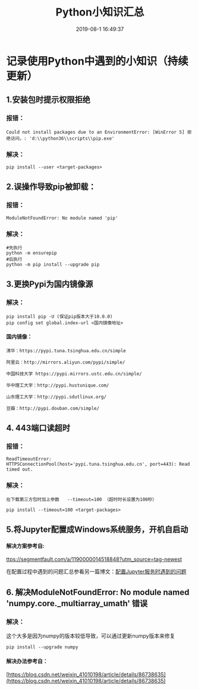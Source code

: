 ﻿---
title: Python小知识汇总
date: 2019-08-1 16:49:37
tags: [Python,小知识]
categories: 大数据与网络安全
---

# 记录使用Python中遇到的小知识（持续更新）

## 1.安装包时提示权限拒绝
### 报错：

```
Could not install packages due to an EnvironmentError: [WinError 5] 拒绝访问。: 'd:\\python36\\scripts\\pip.exe'
```
### 解决：

```
pip install --user <target-packages>
```
## 2.误操作导致pip被卸载：
### 报错：

```
ModuleNotFoundError: No module named 'pip'
```
### 解决：

```
#先执行
python -m ensurepip
#后执行
python -m pip install --upgrade pip

```
## 3.更换Pypi为国内镜像源
### 解决：

```
pip install pip -U (保证pip版本大于10.0.0)
pip config set global.index-url <国内镜像地址>
```
#### **国内镜像：**

	清华：https://pypi.tuna.tsinghua.edu.cn/simple
	
	阿里云：http://mirrors.aliyun.com/pypi/simple/
	
	中国科技大学 https://pypi.mirrors.ustc.edu.cn/simple/
	
	华中理工大学：http://pypi.hustunique.com/
	
	山东理工大学：http://pypi.sdutlinux.org/ 
	
	豆瓣：http://pypi.douban.com/simple/

## 4. 443端口读超时
### 报错：

```
ReadTimeoutError: HTTPSConnectionPool(host='pypi.tuna.tsinghua.edu.cn', port=443): Read timed out.
```
### 解决：

```
在下载第三方包时加上参数   --timeout=100 （超时时长设置为100秒）

pip install --timeout=100 <target-packages>
```
## 5.将Jupyter配置成Windows系统服务，开机自启动
#### 解决方案参考自: 
[ttps://segmentfault.com/a/1190000014518848?utm_source=tag-newest](https://segmentfault.com/a/1190000014518848?utm_source=tag-newest)

在配置过程中遇到的问题汇总参看另一篇博文：[配置Jupyter服务时遇到的问题](https://blog.csdn.net/wqc_CSDN/article/details/88663563)

## 6. 解决ModuleNotFoundError: No module named 'numpy.core._multiarray_umath' 错误
### 解决：
这个大多是因为numpy的版本较低导致，可以通过更新numpy版本来修复

```
pip install --upgrade numpy
```


#### 解决办法参考自：
[https://blog.csdn.net/weixin_41010198/article/details/86738635](https://blog.csdn.net/weixin_41010198/article/details/86738635)


